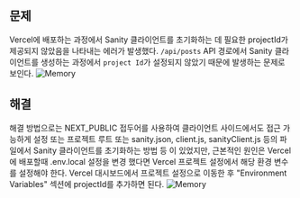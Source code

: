 ## 문제

Vercel에 배포하는 과정에서 Sanity 클라이언트를 초기화하는 데 필요한 projectId가 제공되지 않았음을 나타내는 에러가 발생했다. `/api/posts` API 경로에서 Sanity 클라이언트를 생성하는 과정에서 `project Id`가 설정되지 않았기 때문에 발생하는 문제로 보인다.
![Memory](/images/posts/nextBlog/sanityError.png)

## 해결

해결 방법으로는 NEXT_PUBLIC 접두어를 사용하여 클라이언트 사이드에서도 접근 가능하게 설정 또는 프로젝트 루트 또는 sanity.json, client.js, sanityClient.js 등의 파일에서 Sanity 클라이언트를 초기화하는 방법 등 이 있었지만, 근본적인 원인은 Vercel에 배포할때 .env.local 설정을 변경 했다면 Vercel 프로젝트 설정에서 해당 환경 변수를 설정해야 한다. Vercel 대시보드에서 프로젝트 설정으로 이동한 후 "Environment Variables" 섹션에 projectId를 추가하면 된다.
![Memory](/images/posts/nextBlog/sanityError1.png)
